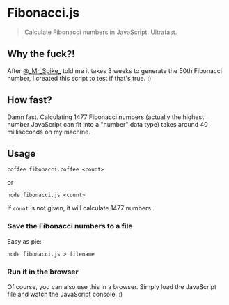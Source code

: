 # Fibonacci.js

> Calculate Fibonacci numbers in JavaScript. Ultrafast.

## Why the fuck?!

After [@\_Mr\_Spike\_](http://twitter.com/_Mr_Spike_) told me it takes 3 weeks to generate the 50th Fibonacci number, I created this script to test if that's true. :)

## How fast?

Damn fast. Calculating 1477 Fibonacci numbers (actually the highest number JavaScript can fit into a "number" data type) takes around 40 milliseconds on my machine.

## Usage

	coffee fibonacci.coffee <count>

or

	node fibonacci.js <count>

If `count` is not given, it will calculate 1477 numbers.

### Save the Fibonacci numbers to a file

Easy as pie:

	node fibonacci.js > filename

### Run it in the browser

Of course, you can also use this in a browser.
Simply load the JavaScript file and watch the JavaScript console. :)